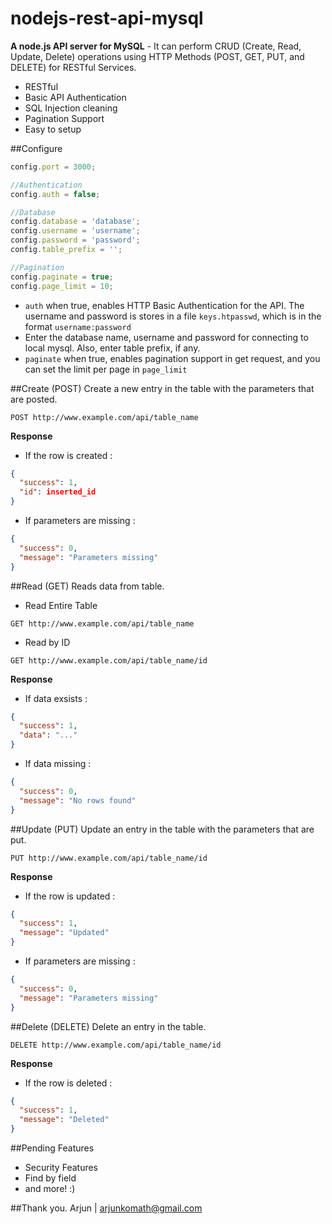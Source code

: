 # nodejs-rest-api-mysql
**A node.js API server for MySQL** - It can perform CRUD (Create, Read, Update, Delete) operations using HTTP Methods (POST, GET, PUT, and DELETE) for RESTful Services.

- RESTful
- Basic API Authentication
- SQL Injection cleaning
- Pagination Support
- Easy to setup

##Configure
```javascript
config.port = 3000;

//Authentication
config.auth = false;

//Database
config.database = 'database';
config.username = 'username';
config.password = 'password';
config.table_prefix = '';

//Pagination
config.paginate = true;
config.page_limit = 10;
```
- `auth` when true, enables HTTP Basic Authentication for the API. The username and password is stores in a file `keys.htpasswd`, which is in the format `username:password`
- Enter the database name, username and password for connecting to local mysql. Also, enter table prefix, if any.
- `paginate` when true, enables pagination support in get request, and you can set the limit per page in `page_limit`

##Create (POST)
Create a new entry in the table with the parameters that are posted.

```
POST http://www.example.com/api/table_name
```
**Response**
- If the row is created :
```json
{
  "success": 1,
  "id": inserted_id
}
```
- If parameters are missing :
```json
{
  "success": 0,
  "message": "Parameters missing"
}
```

##Read (GET)
Reads data from table.

- Read Entire Table
```
GET http://www.example.com/api/table_name
```
- Read by ID
```
GET http://www.example.com/api/table_name/id
```
**Response**
- If data exsists :
```json
{
  "success": 1,
  "data": "..."
}
```
- If data missing :
```json
{
  "success": 0,
  "message": "No rows found"
}
```

##Update (PUT)
Update an entry in the table with the parameters that are put.

```
PUT http://www.example.com/api/table_name/id
```
**Response**
- If the row is updated :
```json
{
  "success": 1,
  "message": "Updated"
}
```
- If parameters are missing :
```json
{
  "success": 0,
  "message": "Parameters missing"
}
```

##Delete (DELETE)
Delete an entry in the table.

```
DELETE http://www.example.com/api/table_name/id
```
**Response**
- If the row is deleted :
```json
{
  "success": 1,
  "message": "Deleted"
}
```

##Pending Features
- Security Features
- Find by field
- and more! :)

##Thank you.
Arjun | arjunkomath@gmail.com
